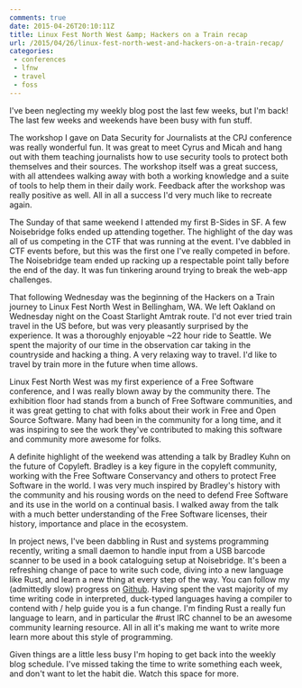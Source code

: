 ```yaml
---
comments: true
date: 2015-04-26T20:10:11Z
title: Linux Fest North West &amp; Hackers on a Train recap
url: /2015/04/26/linux-fest-north-west-and-hackers-on-a-train-recap/
categories:
 - conferences
 - lfnw
 - travel
 - foss
---
```


I've been neglecting my weekly blog post the last few weeks, but I'm back! The last few weeks and weekends have been busy with fun stuff.

The workshop I gave on Data Security for Journalists at the CPJ conference was really wonderful fun. It was great to meet Cyrus and Micah and hang out with them teaching journalists how to use security tools to protect both themselves and their sources. The workshop itself was a great success, with all attendees walking away with both a working knowledge and a suite of tools to help them in their daily work. Feedback after the workshop was really positive as well. All in all a success I'd very much like to recreate again.

The Sunday of that same weekend I attended my first B-Sides in SF. A few Noisebridge folks ended up attending together. The highlight of the day was all of us competing in the CTF that was running at the event. I've dabbled in CTF events before, but this was the first one I've really competed in before. The Noisebridge team ended up racking up a respectable point tally before the end of the day. It was fun tinkering around trying to break the web-app challenges.

That following Wednesday was the beginning of the Hackers on a Train journey to Linux Fest North West in Bellingham, WA. We left Oakland on Wednesday night on the Coast Starlight Amtrak route. I'd not ever tried train travel in the US before, but was very pleasantly surprised by the experience. It was a thoroughly enjoyable ~22 hour ride to Seattle. We spent the majority of our time in the observation car taking in the countryside and hacking a thing. A very relaxing way to travel. I'd like to travel by train more in the future when time allows.

Linux Fest North West was my first experience of a Free Software conference, and I was really blown away by the community there. The exhibition floor had stands from a bunch of Free Software communities, and it was great getting to chat with folks about their work in Free and Open Source Software. Many had been in the community for a long time, and it was inspiring to see the work they've contributed to making this software and community more awesome for folks.

A definite highlight of the weekend was attending a talk by Bradley Kuhn on the future of Copyleft. Bradley is a key figure in the copyleft community, working with the Free Software Conservancy and others to protect Free Software in the world. I was very much inspired by Bradley's history with the community and his rousing words on the need to defend Free Software and its use in the world on a continual basis. I walked away from the talk with a much better understanding of the Free Software licenses, their history, importance and place in the ecosystem.

In project news, I've been dabbling in Rust and systems programming recently, writing a small daemon to handle input from a USB barcode scanner to be used in a book cataloguing setup at Noisebridge. It's been a refreshing change of pace to write such code, diving into a new language like Rust, and learn a new thing at every step of the way. You can follow my (admittedly slow) progress on [Github](https://github.com/patrickod/barcode-rust). Having spent the vast majority of my time writing code in interpreted, duck-typed languages having a compiler to contend with / help guide you is a fun change. I'm finding Rust a really fun language to learn, and in particular the #rust IRC channel to be an awesome community learning resource. All in all it's making me want to write more learn more about this style of programming.

Given things are a little less busy I'm hoping to get back into the weekly blog schedule. I've missed taking the time to write something each week, and don't want to let the habit die. Watch this space for more.


